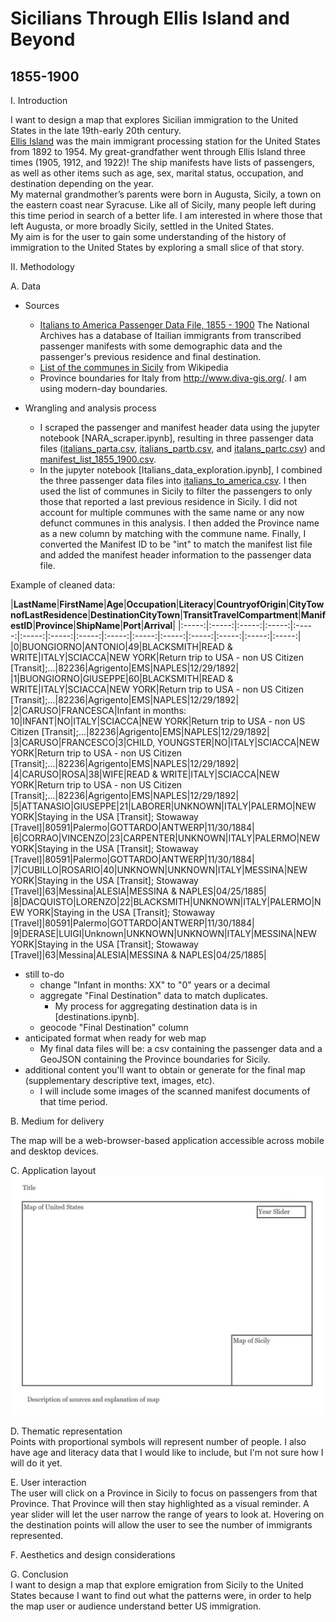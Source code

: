 # Sicilians Through Ellis Island and Beyond  
## 1855-1900

I. Introduction

I want to design a map that explores Sicilian immigration to the United States in the late 19th-early 20th century.   
[Ellis Island](https://www.nps.gov/elis/index.htm) was the main immigrant processing station for the United States from 1892 to 1954. My great-grandfather went through Ellis Island three times (1905, 1912, and 1922)! The ship manifests have lists of passengers, as well as other items such as age, sex, marital status, occupation, and destination depending on the year.  
My maternal grandmother’s parents were born in Augusta, Sicily, a town on the eastern coast near Syracuse. Like all of Sicily, many people left during this time period in search of a better life. I am interested in where those that left Augusta, or more broadly Sicily, settled in the United States.  
My aim is for the user to gain some understanding of the history of immigration to the United States by exploring a small slice of that story.

II. Methodology

 A. Data

+ Sources
    + [Italians to America Passenger Data File, 1855 - 1900](https://aad.archives.gov/aad/series-description.jsp?s=4433&cat=GP44&bc=,sl&col=1002) The National Archives has a database of Itailian immigrants from transcribed passenger manifests with some demographic data and the passenger's previous residence and final destination.
    + [List of the communes in Sicily](https://en.wikipedia.org/wiki/List_of_communes_of_Sicily) from Wikipedia
    + Province boundaries for Italy from http://www.diva-gis.org/. I am using modern-day boundaries.

+ Wrangling and analysis process
    + I scraped the passenger and manifest header data using the jupyter notebook [NARA_scraper.ipynb], resulting in three passenger data files ([italians_parta.csv](data/italians_parta.csv), [italians_partb.csv](data/italians_partb.csv), and [italans_partc.csv](data/italians_partc.csv)) and [manifest_list_1855_1900.csv](data/manifest_list_1855_1900.csv).  
    + In the jupyter notebook [Italians_data_exploration.ipynb], I combined the three passenger data files into [italians_to_america.csv](data/italians_to_america.csv). I then used the list of communes in Sicily to filter the passengers to only those that reported a last previous residence in Sicily. I did not account for multiple communes with the same name or any now defunct communes in this analysis. I then added the Province name as a new column by matching with the commune name. Finally, I converted the Manifest ID to be "int" to match the manifest list file and added the manifest header information to the passenger data file.

Example of cleaned data:

|**LastName**|**FirstName**|**Age**|**Occupation**|**Literacy**|**CountryofOrigin**|**CityTownofLastResidence**|**DestinationCityTown**|**TransitTravelCompartment**|**ManifestID**|**Province**|**ShipName**|**Port**|**Arrival**|
|:-----:|:-----:|:-----:|:-----:|:-----:|:-----:|:-----:|:-----:|:-----:|:-----:|:-----:|:-----:|:-----:|:-----:|:-----:|
|0|BUONGIORNO|ANTONIO|49|BLACKSMITH|READ & WRITE|ITALY|SCIACCA|NEW YORK|Return trip to USA - non US Citizen [Transit];...|82236|Agrigento|EMS|NAPLES|12/29/1892|
|1|BUONGIORNO|GIUSEPPE|60|BLACKSMITH|READ & WRITE|ITALY|SCIACCA|NEW YORK|Return trip to USA - non US Citizen [Transit];...|82236|Agrigento|EMS|NAPLES|12/29/1892|
|2|CARUSO|FRANCESCA|Infant in months: 10|INFANT|NO|ITALY|SCIACCA|NEW YORK|Return trip to USA - non US Citizen [Transit];...|82236|Agrigento|EMS|NAPLES|12/29/1892|
|3|CARUSO|FRANCESCO|3|CHILD, YOUNGSTER|NO|ITALY|SCIACCA|NEW YORK|Return trip to USA - non US Citizen [Transit];...|82236|Agrigento|EMS|NAPLES|12/29/1892|
|4|CARUSO|ROSA|38|WIFE|READ & WRITE|ITALY|SCIACCA|NEW YORK|Return trip to USA - non US Citizen [Transit];...|82236|Agrigento|EMS|NAPLES|12/29/1892|
|5|ATTANASIO|GIUSEPPE|21|LABORER|UNKNOWN|ITALY|PALERMO|NEW YORK|Staying in the USA [Transit]; Stowaway [Travel]|80591|Palermo|GOTTARDO|ANTWERP|11/30/1884|
|6|CORRAO|VINCENZO|23|CARPENTER|UNKNOWN|ITALY|PALERMO|NEW YORK|Staying in the USA [Transit]; Stowaway [Travel]|80591|Palermo|GOTTARDO|ANTWERP|11/30/1884|
|7|CUBILLO|ROSARIO|40|UNKNOWN|UNKNOWN|ITALY|MESSINA|NEW YORK|Staying in the USA [Transit]; Stowaway [Travel]|63|Messina|ALESIA|MESSINA & NAPLES|04/25/1885|
|8|DACQUISTO|LORENZO|22|BLACKSMITH|UNKNOWN|ITALY|PALERMO|NEW YORK|Staying in the USA [Transit]; Stowaway [Travel]|80591|Palermo|GOTTARDO|ANTWERP|11/30/1884|
|9|DERASE|LUIGI|Unknown|UNKNOWN|UNKNOWN|ITALY|MESSINA|NEW YORK|Staying in the USA [Transit]; Stowaway [Travel]|63|Messina|ALESIA|MESSINA & NAPLES|04/25/1885|

 + still to-do
   + change "Infant in months: XX" to "0" years or a decimal
   + aggregate "Final Destination" data to match duplicates.
     + My process for aggregating destination data is in [destinations.ipynb].
   + geocode "Final Destination" column
 + anticipated format when ready for web map
   + My final data files will be: a csv containing the passenger data and a GeoJSON containing the Province boundaries for Sicily.
 + additional content you'll want to obtain or generate for the final map (supplementary descriptive text, images, etc).
   + I will include some images of the scanned manifest documents of that time period.  

 B. Medium for delivery

 The map will be a web-browser-based application accessible across mobile and desktop devices.

 C. Application layout  
 ![Layout Image](images/wireframe.JPG "basic layout")

 D. Thematic representation  
 Points with proportional symbols will represent number of people. I also have age and literacy data that I would like to include, but I'm not sure how I will do it yet.

 E. User interaction  
 The user will click on a Province in Sicily to focus on passengers from that Province. That Province will then stay highlighted as a visual reminder. A year slider will let the user narrow the range of years to look at. Hovering on the destination points will allow the user to see the number of immigrants represented.

 F. Aesthetics and design considerations

 G. Conclusion  
 I want to design a map that explore emigration from Sicily to the United States because I want to find out what the patterns were, in order to help the map user or audience understand better US immigration.

